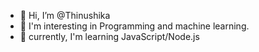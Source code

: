 - 👋 Hi, I’m @Thinushika
- 👀 I'm interesting in Programming and machine learning. 
- 🌱 currently, I'm learning JavaScript/Node.js

<!---
Thinushika/Thinushika is a ✨ special ✨ repository because its `README.md` (this file) appears on your GitHub profile.
You can click the Preview link to take a look at your changes.
--->
